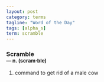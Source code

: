 ```yaml
---
layout: post
category: terms
tagline: "Word of the Day"
tags: [alpha_s]
term: scramble
---
```


<h3>Scramble<br/> <small>&mdash; n. (scram<span>&middot;</span>ble)</small></h3>
<p><ol>
<li>command to get rid of a male cow</li>
</ol></p>
